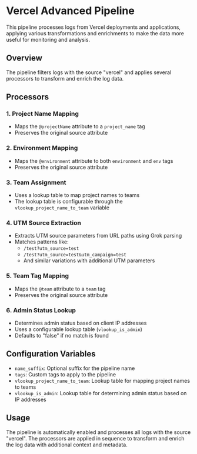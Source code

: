 # Vercel Advanced Pipeline

This pipeline processes logs from Vercel deployments and applications, applying various transformations and enrichments to make the data more useful for monitoring and analysis.

## Overview

The pipeline filters logs with the source "vercel" and applies several processors to transform and enrich the log data.

## Processors

### 1. Project Name Mapping
- Maps the `@projectName` attribute to a `project_name` tag
- Preserves the original source attribute

### 2. Environment Mapping
- Maps the `@environment` attribute to both `environment` and `env` tags
- Preserves the original source attribute

### 3. Team Assignment
- Uses a lookup table to map project names to teams
- The lookup table is configurable through the `vlookup_project_name_to_team` variable

### 4. UTM Source Extraction
- Extracts UTM source parameters from URL paths using Grok parsing
- Matches patterns like:
  - `/test?utm_source=test`
  - `/test?utm_source=test&utm_campaign=test`
  - And similar variations with additional UTM parameters

### 5. Team Tag Mapping
- Maps the `@team` attribute to a `team` tag
- Preserves the original source attribute

### 6. Admin Status Lookup
- Determines admin status based on client IP addresses
- Uses a configurable lookup table (`vlookup_is_admin`)
- Defaults to "false" if no match is found

## Configuration Variables

- `name_suffix`: Optional suffix for the pipeline name
- `tags`: Custom tags to apply to the pipeline
- `vlookup_project_name_to_team`: Lookup table for mapping project names to teams
- `vlookup_is_admin`: Lookup table for determining admin status based on IP addresses

## Usage

The pipeline is automatically enabled and processes all logs with the source "vercel". The processors are applied in sequence to transform and enrich the log data with additional context and metadata.


